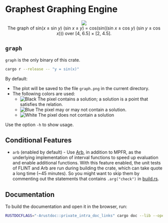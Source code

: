 # Graphest Graphing Engine

<p align="center">
  <img src="images/cover.gif"><br>
  The graph of sin(<i>x</i> ± sin <i>y</i>) (sin <i>x</i> ± <i>y</i>) = cos(sin((sin <i>x</i> ± cos <i>y</i>) (sin <i>y</i> ± cos <i>x</i>))) over [4, 6.5] × [2, 4.5].
</p>

## `graph`

`graph` is the only binary of this crate.

```bash
cargo r --release -- "y = sin(x)"
```

By default:

- The plot will be saved to the file `graph.png` in the current directory.
- The following colors are used:
  - ![Black](images/black.png) The pixel contains a solution; a solution is a point that satisfies the relation.
  - ![Blue](images/blue.png) The pixel may or may not contain a solution.
  - ![White](images/white.png) The pixel does not contain a solution

Use the option `-h` to show usage.

## Conditional Features

- `arb` (enabled by default) - Use [Arb](https://arblib.org), in addition to MPFR, as the underlying implementation of interval functions to speed up evaluation and enable additional functions. With this feature enabled, the unit tests of FLINT and Arb are run during building the crate, which can take quote a long time (~45 minutes). So you might want to skip them by commenting out the statements that contains `.arg("check")` in [build.rs](build.rs).

## Documentation

To build the documentation and open it in the browser, run:

```bash
RUSTDOCFLAGS="-Arustdoc::private_intra_doc_links" cargo doc --lib --open --document-private-items
```
